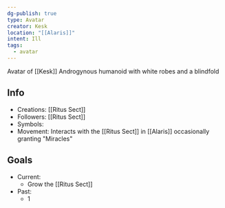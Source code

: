```yaml
---
dg-publish: true
type: Avatar
creator: Kesk
location: "[[Alaris]]"
intent: Ill
tags:
  - avatar
---
```

Avatar of [[Kesk]] 
Androgynous humanoid with white robes and a blindfold
## Info
- Creations: [[Ritus Sect]]
- Followers: [[Ritus Sect]]
- Symbols: 
- Movement: Interacts with the [[Ritus Sect]] in [[Alaris]] occasionally granting "Miracles"

## Goals
- Current:
	- Grow the [[Ritus Sect]]
- Past:
	- 1